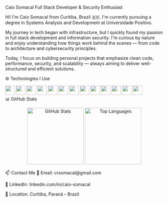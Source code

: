  Caio Somacal
Full Stack Developer & Security Enthusiast

Hi! I'm Caio Somacal from Curitiba, Brazil 🇧🇷. I'm currently pursuing a degree in Systems Analysis and Development at Universidade Positivo.

My journey in tech began with infrastructure, but I quickly found my passion in full stack development and information security. I'm curious by nature and enjoy understanding how things work behind the scenes — from code to architecture and cybersecurity principles.

Today, I focus on building personal projects that emphasize clean code, performance, security, and scalability — always aiming to deliver well-structured and efficient solutions.

⚙️ Technologies I Use
<div> <img src="https://cdn.jsdelivr.net/gh/devicons/devicon/icons/javascript/javascript-original.svg" width="30" /> <img src="https://cdn.jsdelivr.net/gh/devicons/devicon/icons/react/react-original.svg" width="30" /> <img src="https://cdn.jsdelivr.net/gh/devicons/devicon/icons/nodejs/nodejs-original.svg" width="30" /> <img src="https://cdn.jsdelivr.net/gh/devicons/devicon/icons/python/python-original.svg" width="30" /> <img src="https://cdn.jsdelivr.net/gh/devicons/devicon/icons/java/java-original.svg" width="30" /> <img src="https://cdn.jsdelivr.net/gh/devicons/devicon/icons/php/php-original.svg" width="30" /> <img src="https://cdn.jsdelivr.net/gh/devicons/devicon/icons/csharp/csharp-original.svg" width="30" /> <img src="https://cdn.jsdelivr.net/gh/devicons/devicon/icons/go/go-original.svg" width="30" /> <img src="https://cdn.jsdelivr.net/gh/devicons/devicon/icons/kotlin/kotlin-original.svg" width="30" /> <img src="https://cdn.jsdelivr.net/gh/devicons/devicon/icons/mysql/mysql-original.svg" width="30" /> <img src="https://cdn.jsdelivr.net/gh/devicons/devicon/icons/postgresql/postgresql-original.svg" width="30" /> <img src="https://cdn.jsdelivr.net/gh/devicons/devicon/icons/git/git-original.svg" width="30" /> <img src="https://cdn.jsdelivr.net/gh/devicons/devicon/icons/linux/linux-original.svg" width="30" /> </div>
📊 GitHub Stats
<p align="center"> <img alt="GitHub Stats" height="180" src="https://github-readme-stats.vercel.app/api?username=CaioSomacal&show_icons=true&theme=tokyonight&locale=en" />
<img alt="Top Languages" height="180" src="https://github-readme-stats.vercel.app/api/top-langs/?username=CaioSomacal&layout=compact&theme=tokyonight&langs_count=8" />

</p>
📫 Contact Me
📧 Email: crsomacal@gmail.com

💼 LinkedIn: linkedin.com/in/caio-somacal

📍 Location: Curitiba, Paraná – Brazil
